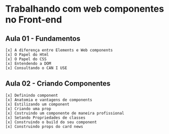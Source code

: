 # Trabalhando com web componentes no Front-end

## Aula 01 - Fundamentos
    [x] A diferença entre Elements e Web components
    [x] O Papel do Html
    [x] O Papel do CSS
    [x] Entendendo a DOM
    [x] Consultando o CAN I USE

## Aula 02 - Criando Componentes
    [x] Definindo component
    [x] Anatomia e vantagens de components
    [x] Estilizando um component
    [x] Criando uma prop
    [x] Costruindo um componente de maneira profissional
    [x] Setando Propriedades de classes
    [x] Construindo o build do seu component
    [x] Construindo props do card news
    

    
